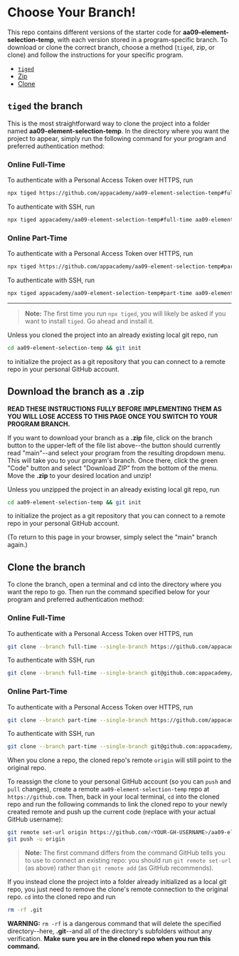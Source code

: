 # Choose Your Branch!

This repo contains different versions of the starter code for **aa09-element-selection-temp**,
with each version stored in a program-specific branch. To download or clone the
correct branch, choose a method (`tiged`, zip, or clone) and follow the
instructions for your specific program.

* [`tiged`](#tiged-the-branch)
* [Zip](#download-the-branch-as-a-zip)
* [Clone](#clone-the-branch)

## `tiged` the branch

This is the most straightforward way to clone the project into a folder named
**aa09-element-selection-temp**. In the directory where you want the project to appear, simply
run the following command for your program and preferred authentication method:

### Online Full-Time

To authenticate with a Personal Access Token over HTTPS, run

```sh
npx tiged https://github.com/appacademy/aa09-element-selection-temp#full-time aa09-element-selection-temp
```

To authenticate with SSH, run

```sh
npx tiged appacademy/aa09-element-selection-temp#full-time aa09-element-selection-temp
```

### Online Part-Time

To authenticate with a Personal Access Token over HTTPS, run

```sh
npx tiged https://github.com/appacademy/aa09-element-selection-temp#part-time aa09-element-selection-temp
```

To authenticate with SSH, run

```sh
npx tiged appacademy/aa09-element-selection-temp#part-time aa09-element-selection-temp
```

-----

> **Note:** The first time you run `npx tiged`, you will likely be asked if you
> want to install `tiged`. Go ahead and install it.

Unless you cloned the project into an already existing local git repo, run

```sh
cd aa09-element-selection-temp && git init
```

to initialize the project as a git repository that you can connect to a remote
repo in your personal GitHub account.

## Download the branch as a .zip

**READ THESE INSTRUCTIONS FULLY BEFORE IMPLEMENTING THEM AS YOU WILL LOSE ACCESS
TO THIS PAGE ONCE YOU SWITCH TO YOUR PROGRAM BRANCH.**

If you want to download your branch as a __.zip__ file, click on the branch
button to the upper-left of the file list above--the button should currently
read "main"--and select your program from the resulting dropdown menu. This will
take you to your program's branch. Once there, click the green "Code" button and
select "Download ZIP" from the bottom of the menu. Move the __.zip__ to your
desired location and unzip!

Unless you unzipped the project in an already existing local git repo, run

```sh
cd aa09-element-selection-temp && git init
```

to initialize the project as a git repository that you can connect to a remote
repo in your personal GitHub account.

(To return to this page in your browser, simply select the "main" branch again.)

## Clone the branch

To clone the branch, open a terminal and cd into the directory where you want
the repo to go. Then run the command specified below for your program and
preferred authentication method:

### Online Full-Time

To authenticate with a Personal Access Token over HTTPS, run

```sh
git clone --branch full-time --single-branch https://github.com/appacademy/aa09-element-selection-temp.git
```

To authenticate with SSH, run

```sh
git clone --branch full-time --single-branch git@github.com:appacademy/aa09-element-selection-temp.git
```

### Online Part-Time

To authenticate with a Personal Access Token over HTTPS, run

```sh
git clone --branch part-time --single-branch https://github.com/appacademy/aa09-element-selection-temp.git
```

To authenticate with SSH, run

```sh
git clone --branch part-time --single-branch git@github.com:appacademy/aa09-element-selection-temp.git
```

When you clone a repo, the cloned repo's remote `origin` will still point to the
original repo.

To reassign the clone to your personal GitHub account (so you can `push` and
`pull` changes), create a remote `aa09-element-selection-temp` repo at `https://github.com`.
Then, back in your local terminal, `cd` into the cloned repo and run the
following commands to link the cloned repo to your newly created remote and push
up the current code (replace <YOUR-GH-USERNAME> with your actual GitHub username):

```sh
git remote set-url origin https://github.com/<YOUR-GH-USERNAME>/aa09-element-selection-temp
git push -u origin
```

 > **Note:** The first command differs from the command GitHub tells you to use
 > to connect an existing repo: you should run `git remote set-url` (as above)
 > rather than `git remote add` (as GitHub recommends).

 If you instead clone the project into a folder already initialized as a local
 git repo, you just need to remove the clone's remote connection to the original
 repo. `cd` into the cloned repo and run

 ```sh
 rm -rf .git
 ```

**WARNING:** `rm -rf` is a dangerous command that will delete the specified
directory--here, __.git__--and all of the directory's subfolders without any
verification. **Make sure you are in the cloned repo when you run this
command.**
